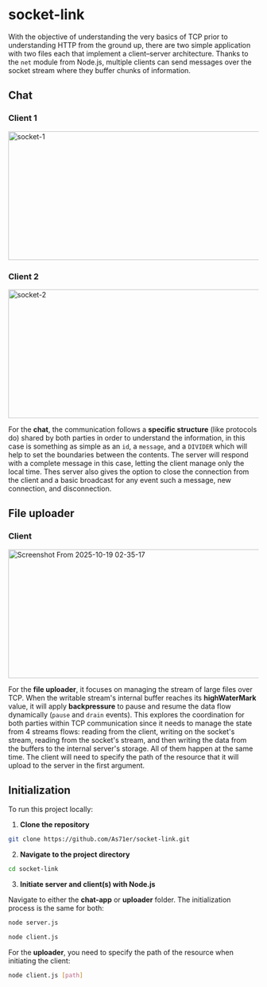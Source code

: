 # socket-link

With the objective of understanding the very basics of TCP prior to understanding HTTP from the ground up, there are two simple application with two files each that implement a client–server architecture. Thanks to the `net` module from Node.js, multiple clients can send messages over the socket stream where they buffer chunks of information.

## Chat

### Client 1
<img width="595" height="259" alt="socket-1" src="https://github.com/user-attachments/assets/fc527818-bc23-4acf-b3ff-1007c6211292" />

### Client 2
<img width="595" height="259" alt="socket-2" src="https://github.com/user-attachments/assets/2962a941-79c9-4bb2-90a7-609ed22168eb" />

For the **chat**, the communication follows a **specific structure** (like protocols do) shared by both parties in order to understand the information, in this case is something as simple as an `id`, a `message`, and a `DIVIDER` which will help to set the boundaries between the contents. The server will respond with a complete message in this case, letting the client manage only the local time. Thes server also gives the option to close the connection from the client and a basic broadcast for any event such a message, new connection, and disconnection.

## File uploader

### Client 
<img width="595" height="259" alt="Screenshot From 2025-10-19 02-35-17" src="https://github.com/user-attachments/assets/ebaf4af8-5ab0-4475-ab27-4fd98f57a140" />

For the **file uploader**, it focuses on managing the stream of large files over TCP. When the writable stream's internal buffer reaches its **highWaterMark** value, it will apply **backpressure** to pause and resume the data flow dynamically (`pause` and `drain` events). This explores the coordination for both parties within TCP communication since it needs to manage the state from 4 streams flows: reading from the client, writing on the socket's stream, reading from the socket's stream, and then writing the data from the buffers to the internal server's storage. All of them happen at the same time. The client will need to specify the path of the resource that it will upload to the server in the first argument.

## Initialization

To run this project locally:

1. **Clone the repository**

```bash
git clone https://github.com/As71er/socket-link.git
```

2. **Navigate to the project directory**

```bash
cd socket-link
```

3. **Initiate server and client(s) with Node.js**

Navigate to either the **chat-app** or **uploader** folder. The initialization process is the same for both:

```bash
node server.js
```
```bash
node client.js
```

For the **uploader**, you need to specify the path of the resource when initiating the client:

```bash
node client.js [path]
```
